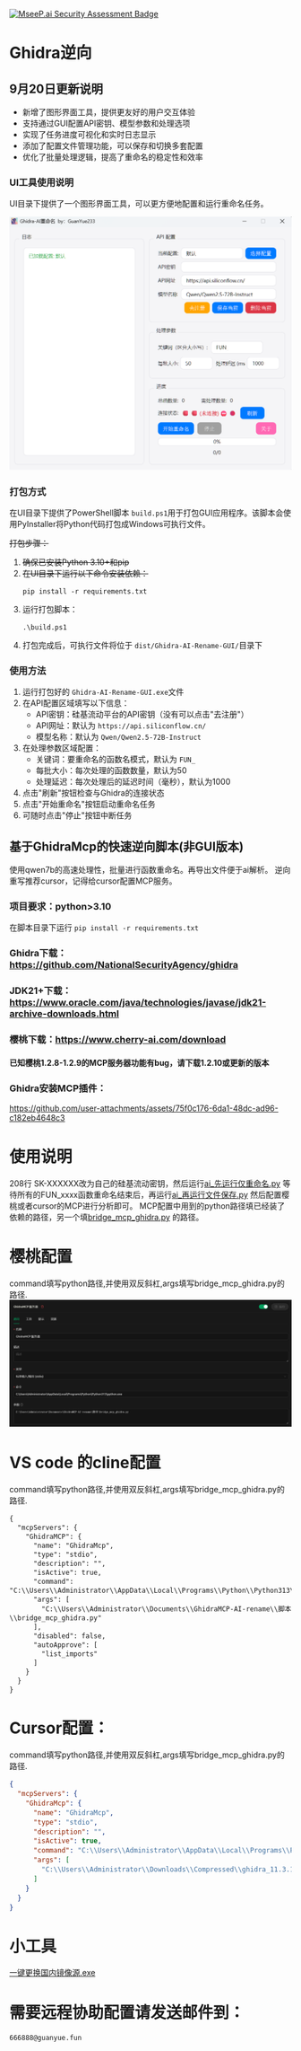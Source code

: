 [![MseeP.ai Security Assessment Badge](https://mseep.net/pr/guanyue91141-ghidramcp-ai-rename-badge.png)](https://mseep.ai/app/guanyue91141-ghidramcp-ai-rename)

# Ghidra逆向

## 9月20日更新说明

- 新增了图形界面工具，提供更友好的用户交互体验
- 支持通过GUI配置API密钥、模型参数和处理选项
- 实现了任务进度可视化和实时日志显示
- 添加了配置文件管理功能，可以保存和切换多套配置
- 优化了批量处理逻辑，提高了重命名的稳定性和效率

### UI工具使用说明

UI目录下提供了一个图形界面工具，可以更方便地配置和运行重命名任务。

![image.png](图片/gui.png)

### 打包方式

在UI目录下提供了PowerShell脚本 `build.ps1`用于打包GUI应用程序。该脚本会使用PyInstaller将Python代码打包成Windows可执行文件。

~~打包步骤：~~

1. ~~确保已安装Python 3.10+和pip~~
2. ~~在UI目录下运行以下命令安装依赖：~~
   ```
   pip install -r requirements.txt
   ```
3. 运行打包脚本：
   ```
   .\build.ps1
   ```
4. 打包完成后，可执行文件将位于 `dist/Ghidra-AI-Rename-GUI/`目录下

### 使用方法

1. 运行打包好的 `Ghidra-AI-Rename-GUI.exe`文件
2. 在API配置区域填写以下信息：
   - API密钥：硅基流动平台的API密钥（没有可以点击"去注册"）
   - API网址：默认为 `https://api.siliconflow.cn/`
   - 模型名称：默认为 `Qwen/Qwen2.5-72B-Instruct`
3. 在处理参数区域配置：
   - 关键词：要重命名的函数名模式，默认为 `FUN_`
   - 每批大小：每次处理的函数数量，默认为50
   - 处理延迟：每次处理后的延迟时间（毫秒），默认为1000
4. 点击"刷新"按钮检查与Ghidra的连接状态
5. 点击"开始重命名"按钮启动重命名任务
6. 可随时点击"停止"按钮中断任务

## 基于GhidraMcp的快速逆向脚本(非GUI版本)

使用qwen7b的高速处理性，批量进行函数重命名。再导出文件便于ai解析。
逆向重写推荐cursor，记得给cursor配置MCP服务。

### 项目要求：python>3.10

在脚本目录下运行 ``pip install -r requirements.txt``

### Ghidra下载：https://github.com/NationalSecurityAgency/ghidra

### JDK21+下载：https://www.oracle.com/java/technologies/javase/jdk21-archive-downloads.html

### 樱桃下载：https://www.cherry-ai.com/download

#### 已知樱桃1.2.8-1.2.9的MCP服务器功能有bug，请下载1.2.10或更新的版本

### Ghidra安装MCP插件：

https://github.com/user-attachments/assets/75f0c176-6da1-48dc-ad96-c182eb4648c3

# 使用说明

208行 SK-XXXXXX改为自己的硅基流动密钥，然后运行[ai_先运行仅重命名.py](%E8%84%9A%E6%9C%AC/ai_%E5%85%88%E8%BF%90%E8%A1%8C%E4%BB%85%E9%87%8D%E5%91%BD%E5%90%8D.py)
等待所有的FUN_xxxx函数重命名结束后，再运行[ai_再运行文件保存.py](%E8%84%9A%E6%9C%AC/ai_%E5%86%8D%E8%BF%90%E8%A1%8C%E6%96%87%E4%BB%B6%E4%BF%9D%E5%AD%98.py)
然后配置樱桃或者cursor的MCP进行分析即可。
MCP配置中用到的python路径填已经装了依赖的路径，另一个填[bridge_mcp_ghidra.py](%E8%84%9A%E6%9C%AC/bridge_mcp_ghidra.py)
的路径。

# 樱桃配置

command填写python路径,并使用双反斜杠,args填写bridge_mcp_ghidra.py的路径.
![image.png](图片/image.png)

# VS code 的cline配置

command填写python路径,并使用双反斜杠,args填写bridge_mcp_ghidra.py的路径.

```
{
  "mcpServers": {
    "GhidraMCP": {
      "name": "GhidraMcp",
      "type": "stdio",
      "description": "",
      "isActive": true,
      "command": "C:\\Users\\Administrator\\AppData\\Local\\Programs\\Python\\Python313\\python.exe",
      "args": [
        "C:\\Users\\Administrator\\Documents\\GhidraMCP-AI-rename\\脚本\\bridge_mcp_ghidra.py"
      ],
      "disabled": false,
      "autoApprove": [
        "list_imports"
      ]
    }
  }
}
```

# Cursor配置：

command填写python路径,并使用双反斜杠,args填写bridge_mcp_ghidra.py的路径.

```json
{
  "mcpServers": {
    "GhidraMcp": {
      "name": "GhidraMcp",
      "type": "stdio",
      "description": "",
      "isActive": true,
      "command": "C:\\Users\\Administrator\\AppData\\Local\\Programs\\Python\\Python313\\python.exe",
      "args": [
        "C:\\Users\\Administrator\\Downloads\\Compressed\\ghidra_11.3.1_PUBLIC_20250219\\bridge_mcp_ghidra.py"
      ]
    }
  }
}

```

# 小工具

[一键更换国内镜像源.exe](%E5%B7%A5%E5%85%B7/%E4%B8%80%E9%94%AE%E6%9B%B4%E6%8D%A2%E5%9B%BD%E5%86%85%E9%95%9C%E5%83%8F%E6%BA%90.exe)

# 需要远程协助配置请发送邮件到：

```text
666888@guanyue.fun
```
